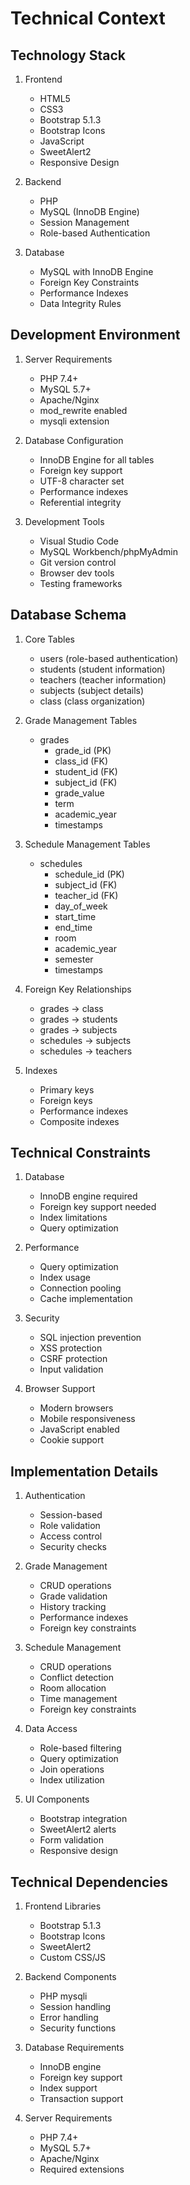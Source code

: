 # Technical Context

## Technology Stack
1. Frontend
   - HTML5
   - CSS3
   - Bootstrap 5.1.3
   - Bootstrap Icons
   - JavaScript
   - SweetAlert2
   - Responsive Design

2. Backend
   - PHP
   - MySQL (InnoDB Engine)
   - Session Management
   - Role-based Authentication

3. Database
   - MySQL with InnoDB Engine
   - Foreign Key Constraints
   - Performance Indexes
   - Data Integrity Rules

## Development Environment
1. Server Requirements
   - PHP 7.4+
   - MySQL 5.7+
   - Apache/Nginx
   - mod_rewrite enabled
   - mysqli extension

2. Database Configuration
   - InnoDB Engine for all tables
   - Foreign key support
   - UTF-8 character set
   - Performance indexes
   - Referential integrity

3. Development Tools
   - Visual Studio Code
   - MySQL Workbench/phpMyAdmin
   - Git version control
   - Browser dev tools
   - Testing frameworks

## Database Schema
1. Core Tables
   - users (role-based authentication)
   - students (student information)
   - teachers (teacher information)
   - subjects (subject details)
   - class (class organization)

2. Grade Management Tables
   - grades
     * grade_id (PK)
     * class_id (FK)
     * student_id (FK)
     * subject_id (FK)
     * grade_value
     * term
     * academic_year
     * timestamps

3. Schedule Management Tables
   - schedules
     * schedule_id (PK)
     * subject_id (FK)
     * teacher_id (FK)
     * day_of_week
     * start_time
     * end_time
     * room
     * academic_year
     * semester
     * timestamps

4. Foreign Key Relationships
   - grades -> class
   - grades -> students
   - grades -> subjects
   - schedules -> subjects
   - schedules -> teachers

5. Indexes
   - Primary keys
   - Foreign keys
   - Performance indexes
   - Composite indexes

## Technical Constraints
1. Database
   - InnoDB engine required
   - Foreign key support needed
   - Index limitations
   - Query optimization

2. Performance
   - Query optimization
   - Index usage
   - Connection pooling
   - Cache implementation

3. Security
   - SQL injection prevention
   - XSS protection
   - CSRF protection
   - Input validation

4. Browser Support
   - Modern browsers
   - Mobile responsiveness
   - JavaScript enabled
   - Cookie support

## Implementation Details
1. Authentication
   - Session-based
   - Role validation
   - Access control
   - Security checks

2. Grade Management
   - CRUD operations
   - Grade validation
   - History tracking
   - Performance indexes
   - Foreign key constraints

3. Schedule Management
   - CRUD operations
   - Conflict detection
   - Room allocation
   - Time management
   - Foreign key constraints

4. Data Access
   - Role-based filtering
   - Query optimization
   - Join operations
   - Index utilization

5. UI Components
   - Bootstrap integration
   - SweetAlert2 alerts
   - Form validation
   - Responsive design

## Technical Dependencies
1. Frontend Libraries
   - Bootstrap 5.1.3
   - Bootstrap Icons
   - SweetAlert2
   - Custom CSS/JS

2. Backend Components
   - PHP mysqli
   - Session handling
   - Error handling
   - Security functions

3. Database Requirements
   - InnoDB engine
   - Foreign key support
   - Index support
   - Transaction support

4. Server Requirements
   - PHP 7.4+
   - MySQL 5.7+
   - Apache/Nginx
   - Required extensions